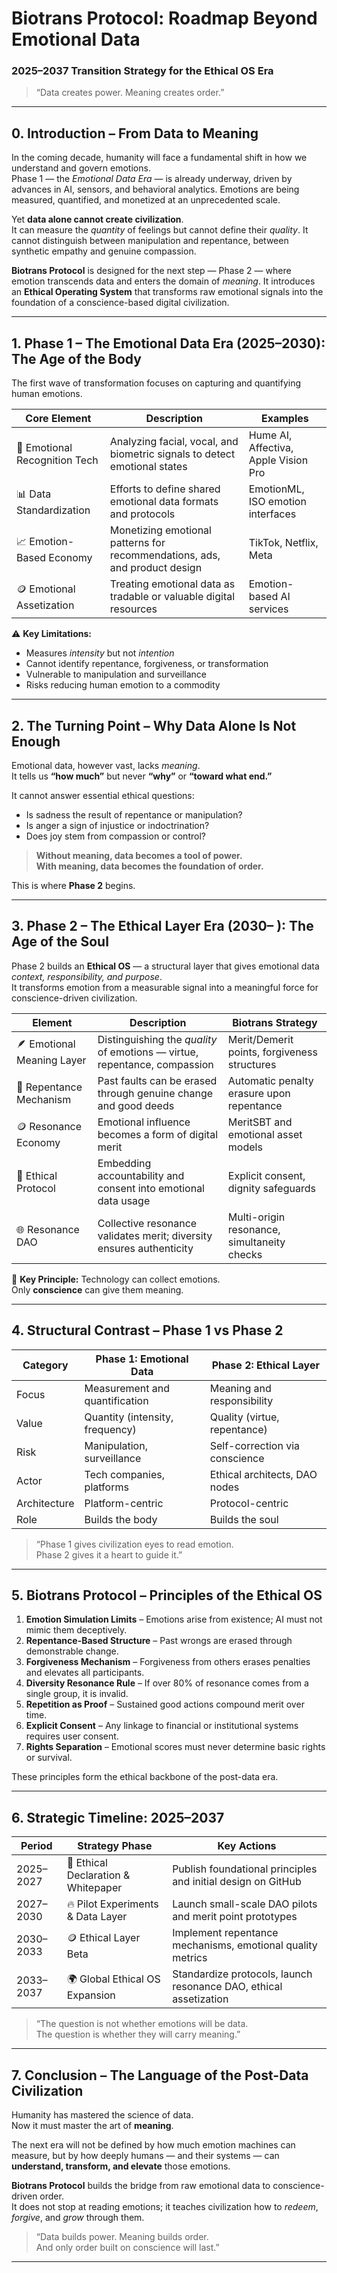 # Biotrans Protocol: Roadmap Beyond Emotional Data  
### 2025–2037 Transition Strategy for the Ethical OS Era

> “Data creates power. Meaning creates order.”

---

## 0. Introduction – From Data to Meaning

In the coming decade, humanity will face a fundamental shift in how we understand and govern emotions.  
Phase 1 — the *Emotional Data Era* — is already underway, driven by advances in AI, sensors, and behavioral analytics. Emotions are being measured, quantified, and monetized at an unprecedented scale.

Yet **data alone cannot create civilization**.  
It can measure the *quantity* of feelings but cannot define their *quality*. It cannot distinguish between manipulation and repentance, between synthetic empathy and genuine compassion.

**Biotrans Protocol** is designed for the next step — Phase 2 — where emotion transcends data and enters the domain of *meaning*. It introduces an **Ethical Operating System** that transforms raw emotional signals into the foundation of a conscience-based digital civilization.

---

## 1. Phase 1 – The Emotional Data Era (2025–2030): The Age of the Body

The first wave of transformation focuses on capturing and quantifying human emotions.

| Core Element | Description | Examples |
|--------------|-------------|----------|
| 🧠 Emotional Recognition Tech | Analyzing facial, vocal, and biometric signals to detect emotional states | Hume AI, Affectiva, Apple Vision Pro |
| 📊 Data Standardization | Efforts to define shared emotional data formats and protocols | EmotionML, ISO emotion interfaces |
| 📈 Emotion-Based Economy | Monetizing emotional patterns for recommendations, ads, and product design | TikTok, Netflix, Meta |
| 🪙 Emotional Assetization | Treating emotional data as tradable or valuable digital resources | Emotion-based AI services |

⚠️ **Key Limitations:**

- Measures *intensity* but not *intention*  
- Cannot identify repentance, forgiveness, or transformation  
- Vulnerable to manipulation and surveillance  
- Risks reducing human emotion to a commodity

---

## 2. The Turning Point – Why Data Alone Is Not Enough

Emotional data, however vast, lacks *meaning*.  
It tells us **“how much”** but never **“why”** or **“toward what end.”**

It cannot answer essential ethical questions:

- Is sadness the result of repentance or manipulation?  
- Is anger a sign of injustice or indoctrination?  
- Does joy stem from compassion or control?

> **Without meaning, data becomes a tool of power.  
> With meaning, data becomes the foundation of order.**

This is where **Phase 2** begins.

---

## 3. Phase 2 – The Ethical Layer Era (2030– ): The Age of the Soul

Phase 2 builds an **Ethical OS** — a structural layer that gives emotional data *context, responsibility, and purpose*.  
It transforms emotion from a measurable signal into a meaningful force for conscience-driven civilization.

| Element | Description | Biotrans Strategy |
|---------|-------------|-------------------|
| 🪶 Emotional Meaning Layer | Distinguishing the *quality* of emotions — virtue, repentance, compassion | Merit/Demerit points, forgiveness structures |
| 🔄 Repentance Mechanism | Past faults can be erased through genuine change and good deeds | Automatic penalty erasure upon repentance |
| 🪙 Resonance Economy | Emotional influence becomes a form of digital merit | MeritSBT and emotional asset models |
| 🧭 Ethical Protocol | Embedding accountability and consent into emotional data usage | Explicit consent, dignity safeguards |
| 🌐 Resonance DAO | Collective resonance validates merit; diversity ensures authenticity | Multi-origin resonance, simultaneity checks |

📌 **Key Principle:** Technology can collect emotions.  
Only **conscience** can give them meaning.

---

## 4. Structural Contrast – Phase 1 vs Phase 2

| Category | Phase 1: Emotional Data | Phase 2: Ethical Layer |
|----------|-------------------------|------------------------|
| Focus | Measurement and quantification | Meaning and responsibility |
| Value | Quantity (intensity, frequency) | Quality (virtue, repentance) |
| Risk | Manipulation, surveillance | Self-correction via conscience |
| Actor | Tech companies, platforms | Ethical architects, DAO nodes |
| Architecture | Platform-centric | Protocol-centric |
| Role | Builds the body | Builds the soul |

> “Phase 1 gives civilization eyes to read emotion.  
> Phase 2 gives it a heart to guide it.”

---

## 5. Biotrans Protocol – Principles of the Ethical OS

1. **Emotion Simulation Limits** – Emotions arise from existence; AI must not mimic them deceptively.  
2. **Repentance-Based Structure** – Past wrongs are erased through demonstrable change.  
3. **Forgiveness Mechanism** – Forgiveness from others erases penalties and elevates all participants.  
4. **Diversity Resonance Rule** – If over 80% of resonance comes from a single group, it is invalid.  
5. **Repetition as Proof** – Sustained good actions compound merit over time.  
6. **Explicit Consent** – Any linkage to financial or institutional systems requires user consent.  
7. **Rights Separation** – Emotional scores must never determine basic rights or survival.

These principles form the ethical backbone of the post-data era.

---

## 6. Strategic Timeline: 2025–2037

| Period | Strategy Phase | Key Actions |
|--------|----------------|--------------|
| 2025–2027 | 🌱 Ethical Declaration & Whitepaper | Publish foundational principles and initial design on GitHub |
| 2027–2030 | 🔥 Pilot Experiments & Data Layer | Launch small-scale DAO pilots and merit point prototypes |
| 2030–2033 | 🪙 Ethical Layer Beta | Implement repentance mechanisms, emotional quality metrics |
| 2033–2037 | 🌍 Global Ethical OS Expansion | Standardize protocols, launch resonance DAO, ethical assetization |

> “The question is not whether emotions will be data.  
> The question is whether they will carry meaning.”

---

## 7. Conclusion – The Language of the Post-Data Civilization

Humanity has mastered the science of data.  
Now it must master the art of **meaning**.

The next era will not be defined by how much emotion machines can measure, but by how deeply humans — and their systems — can **understand, transform, and elevate** those emotions.

**Biotrans Protocol** builds the bridge from raw emotional data to conscience-driven order.  
It does not stop at reading emotions; it teaches civilization how to *redeem*, *forgive*, and *grow* through them.

> “Data builds power. Meaning builds order.  
> And only order built on conscience will last.”

---
